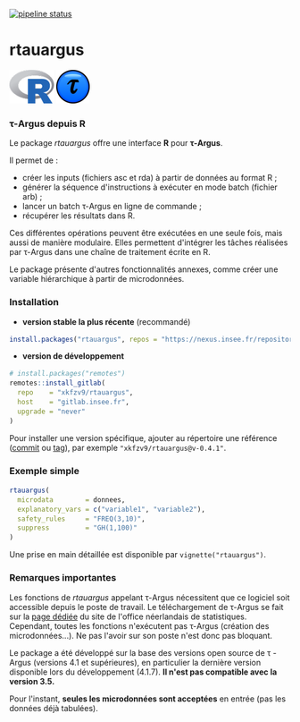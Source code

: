 <!-- badges: start -->
[![pipeline status](https://gitlab.insee.fr/xkfzv9/rtauargus/badges/master/pipeline.svg)](https://gitlab.insee.fr/xkfzv9/rtauargus/-/pipelines)
<!-- badges: end -->

rtauargus
=========

![](vignettes/R_logo_small.png) ![](vignettes/TauBall2_small.png)

### τ-Argus depuis R

Le package *rtauargus* offre une interface **R** pour **τ-Argus**.

Il permet de :

-   créer les inputs (fichiers asc et rda) à partir de données au format R ;
-   générer la séquence d'instructions à exécuter en mode batch (fichier arb) ;
-   lancer un batch τ-Argus en ligne de commande ;
-   récupérer les résultats dans R.

Ces différentes opérations peuvent être exécutées en une seule fois, mais aussi de manière modulaire. Elles permettent d'intégrer les tâches réalisées par τ-Argus dans une chaîne de traitement écrite en R.

Le package présente d'autres fonctionnalités annexes, comme créer une variable hiérarchique à partir de microdonnées.

### Installation

* **version stable la plus récente** (recommandé)
```r
install.packages("rtauargus", repos = "https://nexus.insee.fr/repository/r-public")
```

* **version de développement**
```r
# install.packages("remotes")
remotes::install_gitlab(
  repo    = "xkfzv9/rtauargus",
  host    = "gitlab.insee.fr",
  upgrade = "never"
)
```

Pour installer une version spécifique, ajouter au répertoire une référence
([commit](https://gitlab.insee.fr/xkfzv9/rtauargus/-/commits/master) ou
[tag](https://gitlab.insee.fr/xkfzv9/rtauargus/-/tags)),
par exemple `"xkfzv9/rtauargus@v-0.4.1"`.


### Exemple simple

``` r
rtauargus(
  microdata        = donnees,
  explanatory_vars = c("variable1", "variable2"),
  safety_rules     = "FREQ(3,10)",
  suppress         = "GH(1,100)"
)
```

Une prise en main détaillée est disponible par `vignette("rtauargus")`.

### Remarques importantes

Les fonctions de *rtauargus* appelant τ-Argus nécessitent que ce logiciel soit accessible depuis le poste de travail. Le téléchargement de τ-Argus se fait sur la [page dédiée](http://neon.vb.cbs.nl/casc/tau.htm) du site de l'office néerlandais de statistiques. Cependant, toutes les fonctions n'exécutent pas τ-Argus (création des microdonnées...). Ne pas l'avoir sur son poste n'est donc pas bloquant.

Le package a été développé sur la base des versions open source de τ -Argus (versions 4.1 et supérieures), en particulier la dernière version disponible lors du développement (4.1.7). **Il n'est pas compatible avec la version 3.5.**

Pour l'instant, **seules les microdonnées sont acceptées** en entrée (pas les données déjà tabulées).
